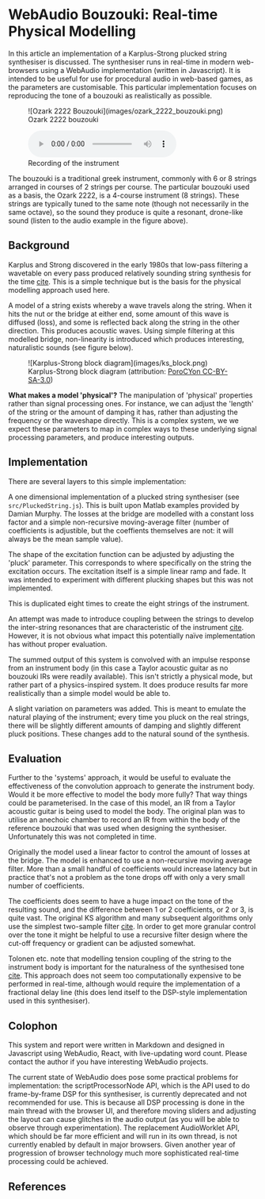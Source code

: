 WebAudio Bouzouki: Real-time Physical Modelling
==============

In this article an implementation of a Karplus-Strong plucked string synthesiser is discussed. The synthesiser runs in real-time in modern web-browsers using a WebAudio implementation (written in Javascript). It is intended to be useful for use for procedural audio in web-based games, as the parameters are customisable. This particular implementation focuses on reproducing the tone of a bouzouki as realistically as possible.

<figure>
	![Ozark 2222 Bouzouki](images/ozark_2222_bouzouki.png)
	<figcaption>Ozark 2222 bouzouki</figcaption>
</figure>

<figure>
	<audio controls>
		<source src="audio/sample.mp3" type="audio/mpeg" />
		Your browser does not support the audio element.
	</audio>
	<figcaption>Recording of the instrument</figcaption>
</figure>

The bouzouki is a traditional greek instrument, commonly with 6 or 8 strings arranged in courses of 2 strings per course. The particular bouzouki used as a basis, the Ozark 2222, is a 4-course instrument (8 strings). These strings are typically tuned to the same note (though not necessarily in the same octave), so the sound they produce is quite a resonant, drone-like sound (listen to the audio example in the figure above).

Background
----------

Karplus and Strong discovered in the early 1980s that low-pass filtering a wavetable on every pass produced relatively sounding string synthesis for the time [cite][ks]. This is a simple technique but is the basis for the physical modelling approach used here. 

A model of a string exists whereby a wave travels along the string. When it hits the nut or the bridge at either end, some amount of this wave is diffused (loss), and some is reflected back along the string in the other direction. This produces acoustic waves. Using simple filtering at this modelled bridge, non-linearity is introduced which produces interesting, naturalistic sounds (see figure below).

<figure>
	![Karplus-Strong block diagram](images/ks_block.png)
	<figcaption>Karplus-Strong block diagram (attribution: <a href="https://commons.wikimedia.org/wiki/File:Karplus-strong-schematic.svg">PoroCYon CC-BY-SA-3.0</a>)</figcaption>
</figure>

<strong>What makes a model 'physical'?</strong> The manipulation of 'physical' properties rather than signal processing ones. For instance, we can adjust the 'length' of the string or the amount of damping it has, rather than adjusting the frequency or the waveshape directly. This is a complex system, we we expect these parameters to map in complex ways to these underlying signal processing parameters, and produce interesting outputs.

Implementation
--------------

There are several layers to this simple implementation:

A one dimensional implementation of a plucked string synthesiser (see <code>src/PluckedString.js</code>). This is built upon Matlab examples provided by Damian Murphy. The losses at the bridge are modelled with a constant loss factor and a simple non-recursive moving-average filter (number of coefficients is adjustible, but the coeffients themselves are not: it will always be the mean sample value).

The shape of the excitation function can be adjusted by adjusting the 'pluck' parameter. This corresponds to where specifically on the string the excitation occurs. The excitation itself is a simple linear ramp and fade. It was intended to experiment with different plucking shapes but this was not implemented.

This is duplicated eight times to create the eight strings of the instrument.

An attempt was made to introduce coupling between the strings to develop the inter-string resonances that are characteristic of the instrument [cite][realistic]. However, it is not obvious what impact this potentially naïve implementation has without proper evaluation.

The summed output of this system is convolved with an impulse response from an instrument body (in this case a Taylor acoustic guitar as no bouzouki IRs were readily available). This isn't strictly a physical mode, but rather part of a physics-inspired system. It does produce results far more realistically than a simple model would be able to.

A slight variation on parameters was added. This is meant to emulate the natural playing of the instrument; every time you pluck on the real strings, there will be slightly different amounts of damping and slightly different pluck positions. These changes add to the natural sound of the synthesis.

Evaluation
----------

Further to the 'systems' approach, it would be useful to evaluate the effectiveness of the convolution approach to generate the instrument body. Would it be more effective to model the body more fully? That way things could be parameterised. In the case of this model, an IR from a Taylor acoustic guitar is being used to model the body. The original plan was to utilise an anechoic chamber to record an IR from within the body of the reference bouzouki that was used when designing the synthesiser. Unfortunately this was not completed in time.

Originally the model used a linear factor to control the amount of losses at the bridge. The model is enhanced to use a non-recursive moving average filter. More than a small handful of coefficients would increase latency but in practice that's not a problem as the tone drops off with only a very small number of coefficients.

The coefficients does seem to have a huge impact on the tone of the resulting sound, and the difference between 1 or 2 coefficients, or 2 or 3, is quite vast. The original KS algorithm and many subsequent algorithms only use the simplest two-sample filter [cite][ks]. In order to get more granular control over the tone it might be helpful to use a recursive filter design where the cut-off frequency or gradient can be adjusted somewhat.

Tolonen etc. note that modelling tension coupling of the string to the instrument body is important for the naturalness of the synthesised tone [cite][tension]. This approach does not seem too computationally expensive to be performed in real-time, although would require the implementation of a fractional delay line (this does lend itself to the DSP-style implementation used in this synthesiser).


Colophon
--------

This system and report were written in Markdown and designed in Javascript using WebAudio, React, with live-updating word count. Please contact the author if you have interesting WebAudio projects.

The current state of WebAudio does pose some practical problems for implementation: the scriptProcessorNode API, which is the API used to do frame-by-frame DSP for this synthesiser, is currently deprecated and not recommended for use. This is because all DSP processing is done in the main thread with the browser UI, and therefore moving sliders and adjusting the layout can cause glitches in the audio output (as you will be able to observe through experimentation). The replacement AudioWorklet API, which should be far more efficient and will run in its own thread, is not currently enabled by default in major browsers. Given another year of progression of browser technology much more sophisticated real-time processing could be achieved.


References
----------

[ks]: http://www.jstor.org/stable/3680062 "Digital Synthesis of Plucked-String and Drum Timbres (K Karplus & A Strong). 1983."
[tension]: http://citeseerx.ist.psu.edu/viewdoc/download?doi=10.1.1.205.3502&rep=rep1&type=pdf "Simulation of Plucked Strings Exhibiting Tension Modulation Driving Force (T Tolonen, C Erkut, V Välimäki, M Karjalainen). 1999."
[realistic]: http://lib.tkk.fi/Diss/2002/isbn9512261901/article6.pdf "Methods for Modeling Realistic Playing in Acoustic Guitar Synthesis (M Laurson, C Erkut, V Välimäki, M Kuuskankare). 2001."
